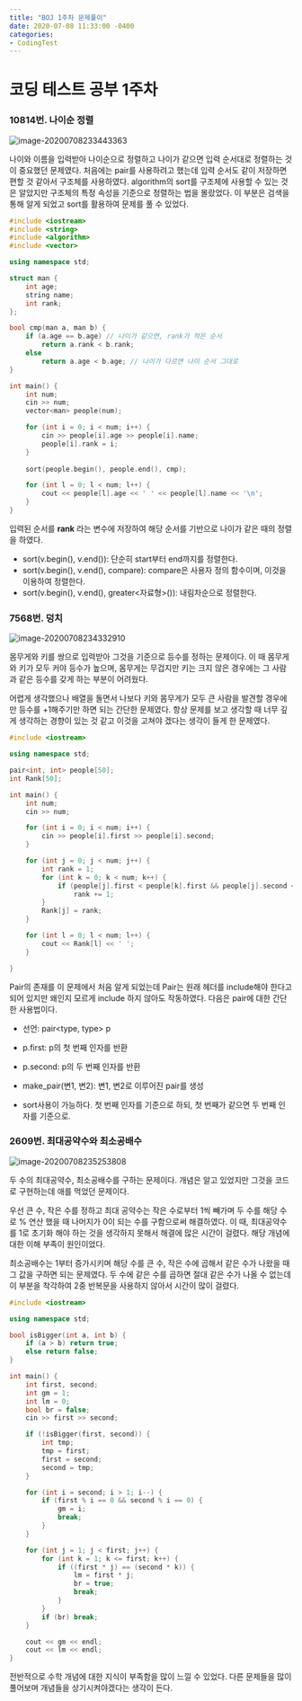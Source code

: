 ```yaml
---
title: "BOJ 1주차 문제풀이"
date: 2020-07-08 11:33:00 -0400
categories: 
- CodingTest
---
```


# 코딩 테스트 공부 1주차

### 10814번. 나이순 정렬

![image-20200708233443363](../../post_images/20200708/image-20200708233443363.png)

나이와 이름을 입력받아 나이순으로 정렬하고 나이가 같으면 입력 순서대로 정렬하는 것이 중요했던 문제였다. 처음에는 pair를 사용하려고 했는데 입력 순서도 같이 저장하면 편할 것 같아서 구조체를 사용하였다. algorithm의 sort를 구조체에 사용할 수 있는 것은 알았지만 구조체의 특정 속성을 기준으로 정렬하는 법을 몰랐었다. 이 부분은 검색을 통해 알게 되었고 sort를 활용하여 문제를 풀 수 있었다.

```c++
#include <iostream>
#include <string>
#include <algorithm>
#include <vector>

using namespace std;

struct man {
	int age;
	string name;
	int rank;
};

bool cmp(man a, man b) {
	if (a.age == b.age) // 나이가 같으면, rank가 적은 순서
		return a.rank < b.rank;
	else
		return a.age < b.age; // 나이가 다르면 나이 순서 그대로
}

int main() {
	int num;
	cin >> num;
	vector<man> people(num);

	for (int i = 0; i < num; i++) {
		cin >> people[i].age >> people[i].name;
		people[i].rank = i;
	}
	
	sort(people.begin(), people.end(), cmp);

	for (int l = 0; l < num; l++) {
		cout << people[l].age << ' ' << people[l].name << '\n';
	}
}
```

입력된 순서를 **rank** 라는 변수에 저장하여 해당 순서를 기반으로 나이가 같은 때의 정렬을 하였다.

- sort(v.begin(), v.end()): 단순히 start부터 end까지를 정렬한다.
- sort(v.begin(), v.end(), compare): compare은 사용자 정의 함수이며, 이것을 이용하여 정렬한다.
- sort(v.begin(), v.end(), greater<자료형>()): 내림차순으로 정렬한다.



### 7568번. 덩치

![image-20200708234332910](../../post_images/20200708/image-20200708234332910.png)

몸무게와 키를 쌍으로 입력받아 그것을 기준으로 등수를 정하는 문제이다. 이 때 몸무게와 키가 모두 커야 등수가 높으며, 몸무게는 무겁지만 키는 크지 않은 경우에는 그 사람과 같은 등수를 갖게 하는 부분이 어려웠다.

어렵게 생각했으나 배열을 돌면서 나보다 키와 몸무게가 모두 큰 사람을 발견할 경우에만 등수를 +1해주기만 하면 되는 간단한 문제였다. 항상 문제를 보고 생각할 때 너무 깊게 생각하는 경향이 있는 것 같고 이것을 고쳐야 겠다는 생각이 들게 한 문제였다.

```c++
#include <iostream>

using namespace std;

pair<int, int> people[50];
int Rank[50];

int main() {
	int num;
	cin >> num;

	for (int i = 0; i < num; i++) {
		cin >> people[i].first >> people[i].second;
	}

	for (int j = 0; j < num; j++) {
		int rank = 1;
		for (int k = 0; k < num; k++) {
			if (people[j].first < people[k].first && people[j].second < people[k].second) 
				rank += 1;
		}
		Rank[j] = rank;
	}

	for (int l = 0; l < num; l++) {
		cout << Rank[l] << ' ';
	}

}
```

Pair의 존재를 이 문제에서 처음 알게 되었는데 Pair는 원래 <utility> 헤더를 include해야 한다고 되어 있지만 왜인지 모르게 include 하지 않아도 작동하였다. 다음은 pair에 대한 간단한 사용법이다.

- 선언: pair<type, type> p 

- p.first: p의 첫 번째 인자를 반환
- p.second: p의 두 번째 인자를 반환
- make_pair(변1, 변2): 변1, 변2로 이루어진 pair를 생성
- sort사용이 가능하다. 첫 번째 인자를 기준으로 하되, 첫 번째가 같으면 두 번째 인자를 기준으로.



### 2609번. 최대공약수와 최소공배수

![image-20200708235253808](../../post_images/20200708/image-20200708235253808.png)

두 수의 최대공약수, 최소공배수를 구하는 문제이다. 개념은 알고 있었지만 그것을 코드로 구현하는데 애를 먹었던 문제이다.

우선 큰 수, 작은 수를 정하고 최대 공약수는 작은 수로부터 1씩 빼가며 두 수를 해당 수로 % 연산 했을 때 나머지가 0이 되는 수를 구함으로써 해결하였다. 이 때, 최대공약수를 1로 초기화 해야 하는 것을 생각하지 못해서 해결에 많은 시간이 걸렸다. 해당 개념에 대한 이해 부족이 원인이었다.

최소공배수는 1부터 증가시키며 해당 수를 큰 수,  작은 수에 곱해서 같은 수가 나왔을 때 그 값을 구하면 되는 문제였다. 두 수에 같은 수를 곱하면 절대 같은 수가 나올 수 없는데 이 부분을 착각하여 2중 반복문을 사용하지 않아서 시간이 많이 걸렸다. 

```c++
#include <iostream>

using namespace std;

bool isBigger(int a, int b) {
	if (a > b) return true;
	else return false;
}

int main() {
	int first, second;
	int gm = 1;
	int lm = 0;
	bool br = false;
	cin >> first >> second;

	if (!isBigger(first, second)) {
		int tmp;
		tmp = first;
		first = second;
		second = tmp;
	}

	for (int i = second; i > 1; i--) {
		if (first % i == 0 && second % i == 0) {
			gm = i;
			break;
		}
	}

	for (int j = 1; j < first; j++) {
		for (int k = 1; k <= first; k++) {
			if ((first * j) == (second * k)) {
				lm = first * j;
				br = true;
				break;
			}
		}
		if (br) break;
	}

	cout << gm << endl;
	cout << lm << endl;
}
```

전반적으로 수학 개념에 대한 지식이 부족함을 많이 느낄 수 있었다. 다른 문제들을 많이 풀어보며 개념들을 상기시켜야겠다는 생각이 든다.